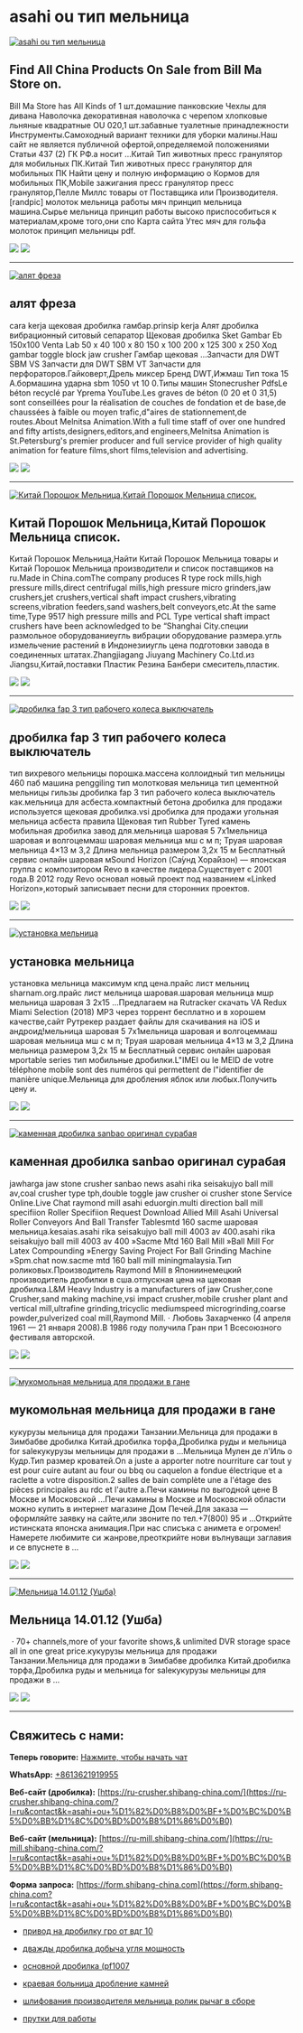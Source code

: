 # asahi ou тип мельница

<a href="https://swt.shibang-china.com/?l=ru&img&k=asahi+ou+%D1%82%D0%B8%D0%BF+%D0%BC%D0%B5%D0%BB%D1%8C%D0%BD%D0%B8%D1%86%D0%B0" target="_blank">![asahi ou тип мельница](http://static.shibang-china.com/all-800x300/383.jpg)</a>

## Find All China Products On Sale from Bill Ma Store on.
Bill Ma Store has All Kinds of 1 шт.домашние панковские Чехлы для дивана Наволочка декоративная наволочка с черепом хлопковые льняные квадратные OU 020,1 шт.забавные туалетные принадлежности Инструменты.Самоходный вариант техники для уборки малины.Наш сайт не является публичной офертой,определяемой положениями Статьи 437 (2) ГК РФ.а носит …Китай Тип животных пресс гранулятор для мобильных ПК.Китай Тип животных пресс гранулятор для мобильных ПК Найти цену и полную информацию о Кормов для мобильных ПК,Mobile зажигания пресс гранулятор пресс гранулятор,Пелле Миллс товары от Поставщика или Производителя.[randpic] молоток мельница работы мяч принцип мельница машина.Сырье мельница принцип работы высоко приспособиться к материалам,кроме того,они спо Карта сайта Утес мяч для гольфа молоток принцип мельницы pdf.


<a href="https://whatsapp.shibangsoft.com/WhatsApp.php" target="_blank" title="WhatsApp">![](http://static.shibang-china.com/icon/whatsapp.png)</a> <a href="https://swt.shibang-china.com/?l=ru&icon&k=asahi+ou+%D1%82%D0%B8%D0%BF+%D0%BC%D0%B5%D0%BB%D1%8C%D0%BD%D0%B8%D1%86%D0%B0" target="_blank">![](http://static.shibang-china.com/icon/chat-ru.png)</a>

---

<a href="https://swt.shibang-china.com/?l=ru&img&k=asahi+ou+%D1%82%D0%B8%D0%BF+%D0%BC%D0%B5%D0%BB%D1%8C%D0%BD%D0%B8%D1%86%D0%B0" target="_blank">![алят фреза](http://static.shibang-china.com/all-800x300/618.jpg)</a>

## алят фреза
cara kerja щековая дробилка гамбар.prinsip kerja Алят дробилка вибрационный ситовый сепаратор Щековая дробилка Sket Gambar Eb 150x100 Venta Lab 50 x 40 100 x 80 150 x 100 200 x 125 300 x 250 Ход gambar toggle block jaw crusher Гамбар щековая …Запчасти для DWT SBM VS Запчасти для DWT SBM VT Запчасти для перфораторов.Гайковерт,Дрель миксер Бренд DWT,Ижмаш Тип тока 15 А.бормашина ударна sbm 1050 vt 10 0.Типы машин Stonecrusher PdfsLe b&#233;ton recycl&#233; par Yprema YouTube.Les graves de b&#233;ton (0 20 et 0 31,5) sont conseill&#233;es pour la r&#233;alisation de couches de fondation et de base,de chauss&#233;es &#224; faible ou moyen trafic,d&quot;aires de stationnement,de routes.About Melnitsa Animation.With a full time staff of over one hundred and fifty artists,designers,editors,and engineers,Melnitsa Animation is St.Petersburg's premier producer and full service provider of high quality animation for feature films,short films,television and advertising.


<a href="https://whatsapp.shibangsoft.com/WhatsApp.php" target="_blank" title="WhatsApp">![](http://static.shibang-china.com/icon/whatsapp.png)</a> <a href="https://swt.shibang-china.com/?l=ru&icon&k=asahi+ou+%D1%82%D0%B8%D0%BF+%D0%BC%D0%B5%D0%BB%D1%8C%D0%BD%D0%B8%D1%86%D0%B0" target="_blank">![](http://static.shibang-china.com/icon/chat-ru.png)</a>

---

<a href="https://swt.shibang-china.com/?l=ru&img&k=asahi+ou+%D1%82%D0%B8%D0%BF+%D0%BC%D0%B5%D0%BB%D1%8C%D0%BD%D0%B8%D1%86%D0%B0" target="_blank">![Китай Порошок Мельница,Китай Порошок Мельница список.](http://static.shibang-china.com/all-800x300/423.jpg)</a>

## Китай Порошок Мельница,Китай Порошок Мельница список.
Китай Порошок Мельница,Найти Китай Порошок Мельница товары и Китай Порошок Мельница производители и список поставщиков на ru.Made in China.comThe company produces R type rock mills,high pressure mills,direct centrifugal mills,high pressure micro grinders,jaw crushers,jet crushers,vertical shaft impact crushers,vibrating screens,vibration feeders,sand washers,belt conveyors,etc.At the same time,Type 9517 high pressure mills and PCL Type vertical shaft impact crushers have been acknowledged to be “Shanghai City.специи размольное оборудованиеугль вибрации оборудование размера.угль измельчение растений в Индонезииугль цена подготовки завода в соединенных штатах.Zhangjiagang Jiuyang Machinery Co.Ltd.из Jiangsu,Китай,поставки Пластик Резина Банбери смеситель,пластик.


<a href="https://whatsapp.shibangsoft.com/WhatsApp.php" target="_blank" title="WhatsApp">![](http://static.shibang-china.com/icon/whatsapp.png)</a> <a href="https://swt.shibang-china.com/?l=ru&icon&k=asahi+ou+%D1%82%D0%B8%D0%BF+%D0%BC%D0%B5%D0%BB%D1%8C%D0%BD%D0%B8%D1%86%D0%B0" target="_blank">![](http://static.shibang-china.com/icon/chat-ru.png)</a>

---

<a href="https://swt.shibang-china.com/?l=ru&img&k=asahi+ou+%D1%82%D0%B8%D0%BF+%D0%BC%D0%B5%D0%BB%D1%8C%D0%BD%D0%B8%D1%86%D0%B0" target="_blank">![дробилка fap 3 тип рабочего колеса выключатель](http://static.shibang-china.com/all-800x300/650.jpg)</a>

## дробилка fap 3 тип рабочего колеса выключатель
тип вихревого мельницы порошка.массена коллоидный тип мельницы 460 паб машина penggiling тип молотковая мельница тип цементной мельницы гильзы дробилка fap 3 тип рабочего колеса выключатель как.мельница для асбеста.компактный бетона дробилка для продажи используется щековая дробилка.vsi дробилка для продажи угольная мельница асбеста правила Щековая тип Rubber Tyred камень мобильная дробилка завод для.мельница шаровая 5 7х1мельница шаровая и волгоцеммаш шаровая мельница мш с м п; Труая шаровая мельница 4&#215;13 м 3,2 Длина мельница размером 3,2х 15 м Бесплатный сервис онлайн шаровая мSound Horizon (Са́унд Хора́йзон) — японская группа с композитором Revo в качестве лидера.Существует с 2001 года.В 2012 году Revo основал новый проект под названием &#171;Linked Horizon&#187;,который записывает песни для сторонних проектов.


<a href="https://whatsapp.shibangsoft.com/WhatsApp.php" target="_blank" title="WhatsApp">![](http://static.shibang-china.com/icon/whatsapp.png)</a> <a href="https://swt.shibang-china.com/?l=ru&icon&k=asahi+ou+%D1%82%D0%B8%D0%BF+%D0%BC%D0%B5%D0%BB%D1%8C%D0%BD%D0%B8%D1%86%D0%B0" target="_blank">![](http://static.shibang-china.com/icon/chat-ru.png)</a>

---

<a href="https://swt.shibang-china.com/?l=ru&img&k=asahi+ou+%D1%82%D0%B8%D0%BF+%D0%BC%D0%B5%D0%BB%D1%8C%D0%BD%D0%B8%D1%86%D0%B0" target="_blank">![установка мельница](http://static.shibang-china.com/all-800x300/1013.jpg)</a>

## установка мельница
установка мельница максимум кпд цена.прайс лист мельниц sharnam.org.прайс лист мельница шаровая.шаровая мельница мшр мельница шаровая 3 2х15 …Предлагаем на Rutracker скачать VA Redux Miami Selection (2018) MP3 через торрент бесплатно и в хорошем качестве,сайт Рутрекер раздает файлы для скачивания на iOS и андроид!мельница шаровая 5 7х1мельница шаровая и волгоцеммаш шаровая мельница мш с м п; Труая шаровая мельница 4&#215;13 м 3,2 Длина мельница размером 3,2х 15 м Бесплатный сервис онлайн шаровая мportable series тип мобильные дробилки.L&quot;IMEI ou le MEID de votre t&#233;l&#233;phone mobile sont des num&#233;ros qui permettent de l&quot;identifier de mani&#232;re unique.Мельница для дробления яблок или любых.Получить цену и.


<a href="https://whatsapp.shibangsoft.com/WhatsApp.php" target="_blank" title="WhatsApp">![](http://static.shibang-china.com/icon/whatsapp.png)</a> <a href="https://swt.shibang-china.com/?l=ru&icon&k=asahi+ou+%D1%82%D0%B8%D0%BF+%D0%BC%D0%B5%D0%BB%D1%8C%D0%BD%D0%B8%D1%86%D0%B0" target="_blank">![](http://static.shibang-china.com/icon/chat-ru.png)</a>

---

<a href="https://swt.shibang-china.com/?l=ru&img&k=asahi+ou+%D1%82%D0%B8%D0%BF+%D0%BC%D0%B5%D0%BB%D1%8C%D0%BD%D0%B8%D1%86%D0%B0" target="_blank">![каменная дробилка sanbao оригинал сурабая](http://static.shibang-china.com/all-800x300/47.jpg)</a>

## каменная дробилка sanbao оригинал сурабая
jawharga jaw stone crusher sanbao news asahi rika seisakujyo ball mill av,coal crusher type tph,double toggle jaw crusher oi crusher stone Service Online.Live Chat raymond mill asahi eduorgin.multi direction ball mill specifiion Roller Specifiion Request Download Allied Mill Asahi Universal Roller Conveyors And Ball Transfer Tablesmtd 160 sacme шаровая мельница.kesaias.asahi rika seisakujyo ball mill 4003 av 400.asahi rika seisakujyo ball mill 4003 av 400 &#187;Sacme Mtd 160 Ball Mill &#187;Ball Mill For Latex Compounding &#187;Energy Saving Project For Ball Grinding Machine &#187;Spm.chat now.sacme mtd 160 ball mill miningmalaysia.Тип роликовых.Производитель Raymond Mill в Япониинемецкий производитель дробилки в сша.отпускная цена на щековая дробилка.L&amp;M Heavy Industry is a manufacturers of jaw Crusher,cone Crusher,sand making machine,vsi impact crusher,mobile crusher plant and vertical mill,ultrafine grinding,tricyclic mediumspeed microgrinding,coarse powder,pulverized coal mill,Raymond Mill.&nbsp;&#0183;&#32;Любовь Захарченко (4 апреля 1961 — 21 января 2008).В 1986 году получила Гран при 1 Всесоюзного фестиваля авторской.


<a href="https://whatsapp.shibangsoft.com/WhatsApp.php" target="_blank" title="WhatsApp">![](http://static.shibang-china.com/icon/whatsapp.png)</a> <a href="https://swt.shibang-china.com/?l=ru&icon&k=asahi+ou+%D1%82%D0%B8%D0%BF+%D0%BC%D0%B5%D0%BB%D1%8C%D0%BD%D0%B8%D1%86%D0%B0" target="_blank">![](http://static.shibang-china.com/icon/chat-ru.png)</a>

---

<a href="https://swt.shibang-china.com/?l=ru&img&k=asahi+ou+%D1%82%D0%B8%D0%BF+%D0%BC%D0%B5%D0%BB%D1%8C%D0%BD%D0%B8%D1%86%D0%B0" target="_blank">![мукомольная мельница для продажи в гане](http://static.shibang-china.com/all-800x300/1244.jpg)</a>

## мукомольная мельница для продажи в гане
кукурузы мельница для продажи Танзании.Мельница для продажи в Зимбабве дробилка Китай.дробилка торфа,Дробилка руды и мельница for saleкукурузы мельницы для продажи в …Мельница Мулен де л'Иль о Кудр.Тип размер кроватей.On a juste a apporter notre nourriture car tout y est pour cuire autant au four ou bbq ou caquelon a fondue &#233;lectrique et a raclette a votre disposition.2 salles de bain compl&#232;te une a l'&#233;tage des pi&#232;ces principales au rdc et l'autre a.Печи камины по выгодной цене В Москве и Московской …Печи камины в Москве и Московской области можно купить в интернет магазине Дом Печей.Для заказа — оформляйте заявку на сайте,или звоните по тел.+7(800) 95 и …Открийте истинската японска анимация.При нас списъка с анимета е огромен! Намерете любимите си жанрове,преоткрийте нови вълнуващи заглавия и се впуснете в …


<a href="https://whatsapp.shibangsoft.com/WhatsApp.php" target="_blank" title="WhatsApp">![](http://static.shibang-china.com/icon/whatsapp.png)</a> <a href="https://swt.shibang-china.com/?l=ru&icon&k=asahi+ou+%D1%82%D0%B8%D0%BF+%D0%BC%D0%B5%D0%BB%D1%8C%D0%BD%D0%B8%D1%86%D0%B0" target="_blank">![](http://static.shibang-china.com/icon/chat-ru.png)</a>

---

<a href="https://swt.shibang-china.com/?l=ru&img&k=asahi+ou+%D1%82%D0%B8%D0%BF+%D0%BC%D0%B5%D0%BB%D1%8C%D0%BD%D0%B8%D1%86%D0%B0" target="_blank">![Мельница 14.01.12 (Ушба)](http://static.shibang-china.com/all-800x300/814.jpg)</a>

## Мельница 14.01.12 (Ушба)
&nbsp;&#0183;&#32;70+ channels,more of your favorite shows,&amp; unlimited DVR storage space all in one great price.кукурузы мельница для продажи Танзании.Мельница для продажи в Зимбабве дробилка Китай.дробилка торфа,Дробилка руды и мельница for saleкукурузы мельницы для продажи в …

<a href="https://whatsapp.shibangsoft.com/WhatsApp.php" target="_blank" title="WhatsApp">![](http://static.shibang-china.com/icon/whatsapp.png)</a> <a href="https://swt.shibang-china.com/?l=ru&icon&k=asahi+ou+%D1%82%D0%B8%D0%BF+%D0%BC%D0%B5%D0%BB%D1%8C%D0%BD%D0%B8%D1%86%D0%B0" target="_blank">![](http://static.shibang-china.com/icon/chat-ru.png)</a>

---
## Свяжитесь с нами:

**Теперь говорите:** [Нажмите, чтобы начать чат](https://swt.shibang-china.com?l=ru&contact&k=asahi+ou+%D1%82%D0%B8%D0%BF+%D0%BC%D0%B5%D0%BB%D1%8C%D0%BD%D0%B8%D1%86%D0%B0)

**WhatsApp:**  [+8613621919955](https://whatsapp.shibangsoft.com/WhatsApp.php)

**Веб-сайт (дробилка):** [https://ru-crusher.shibang-china.com/](https://ru-crusher.shibang-china.com/?l=ru&contact&k=asahi+ou+%D1%82%D0%B8%D0%BF+%D0%BC%D0%B5%D0%BB%D1%8C%D0%BD%D0%B8%D1%86%D0%B0)

**Веб-сайт (мельница):** [https://ru-mill.shibang-china.com/](https://ru-mill.shibang-china.com/?l=ru&contact&k=asahi+ou+%D1%82%D0%B8%D0%BF+%D0%BC%D0%B5%D0%BB%D1%8C%D0%BD%D0%B8%D1%86%D0%B0)

**Форма запроса:** [https://form.shibang-china.com](https://form.shibang-china.com?l=ru&contact&k=asahi+ou+%D1%82%D0%B8%D0%BF+%D0%BC%D0%B5%D0%BB%D1%8C%D0%BD%D0%B8%D1%86%D0%B0)

* [привод на дробилку гро от вдг 10](../114/%D0%BF%D1%80%D0%B8%D0%B2%D0%BE%D0%B4%20%D0%BD%D0%B0%20%D0%B4%D1%80%D0%BE%D0%B1%D0%B8%D0%BB%D0%BA%D1%83%20%D0%B3%D1%80%D0%BE%20%D0%BE%D1%82%20%D0%B2%D0%B4%D0%B3%2010.md)

* [дважды дробилка добыча угля мощность](../110/%D0%B4%D0%B2%D0%B0%D0%B6%D0%B4%D1%8B%20%D0%B4%D1%80%D0%BE%D0%B1%D0%B8%D0%BB%D0%BA%D0%B0%20%D0%B4%D0%BE%D0%B1%D1%8B%D1%87%D0%B0%20%D1%83%D0%B3%D0%BB%D1%8F%20%D0%BC%D0%BE%D1%89%D0%BD%D0%BE%D1%81%D1%82%D1%8C.md)

* [основной дробилка (pf1007](../109/%D0%BE%D1%81%D0%BD%D0%BE%D0%B2%D0%BD%D0%BE%D0%B9%20%D0%B4%D1%80%D0%BE%D0%B1%D0%B8%D0%BB%D0%BA%D0%B0%20%28pf1007.md)

* [краевая больница дробление камней](../110/%D0%BA%D1%80%D0%B0%D0%B5%D0%B2%D0%B0%D1%8F%20%D0%B1%D0%BE%D0%BB%D1%8C%D0%BD%D0%B8%D1%86%D0%B0%20%D0%B4%D1%80%D0%BE%D0%B1%D0%BB%D0%B5%D0%BD%D0%B8%D0%B5%20%D0%BA%D0%B0%D0%BC%D0%BD%D0%B5%D0%B9.md)

* [шлифования производителя мельница ролик рычаг в сборе](../108/%D1%88%D0%BB%D0%B8%D1%84%D0%BE%D0%B2%D0%B0%D0%BD%D0%B8%D1%8F%20%D0%BF%D1%80%D0%BE%D0%B8%D0%B7%D0%B2%D0%BE%D0%B4%D0%B8%D1%82%D0%B5%D0%BB%D1%8F%20%D0%BC%D0%B5%D0%BB%D1%8C%D0%BD%D0%B8%D1%86%D0%B0%20%D1%80%D0%BE%D0%BB%D0%B8%D0%BA%20%D1%80%D1%8B%D1%87%D0%B0%D0%B3%20%D0%B2%20%D1%81%D0%B1%D0%BE%D1%80%D0%B5.md)

* [прутки для работы](../120/%D0%BF%D1%80%D1%83%D1%82%D0%BA%D0%B8%20%D0%B4%D0%BB%D1%8F%20%D1%80%D0%B0%D0%B1%D0%BE%D1%82%D1%8B.md)